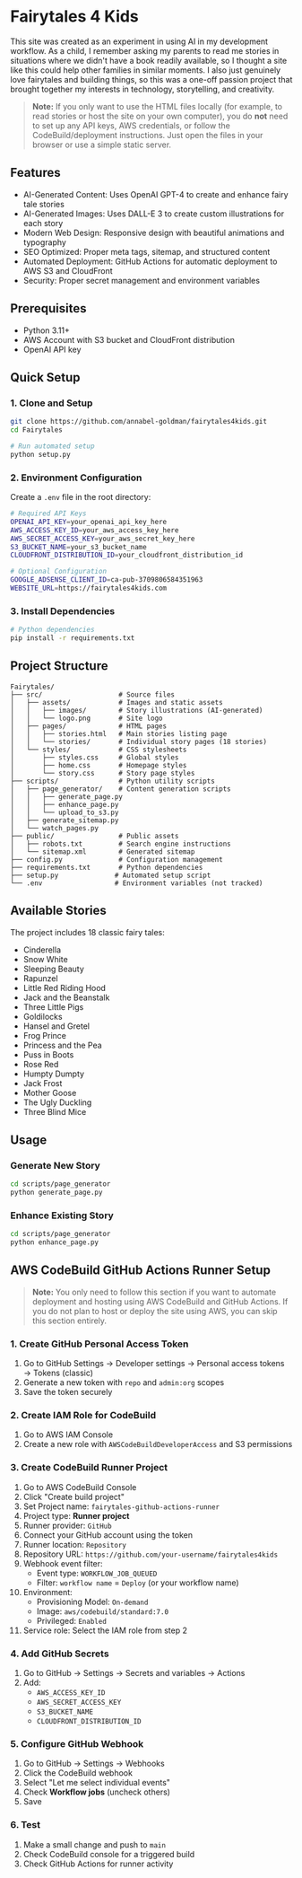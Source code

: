 # Fairytales 4 Kids

This site was created as an experiment in using AI in my development workflow. As a child, I remember asking my parents to read me stories in situations where we didn't have a book readily available, so I thought a site like this could help other families in similar moments. I also just genuinely love fairytales and building things, so this was a one-off passion project that brought together my interests in technology, storytelling, and creativity.

> **Note:**
> If you only want to use the HTML files locally (for example, to read stories or host the site on your own computer), you do **not** need to set up any API keys, AWS credentials, or follow the CodeBuild/deployment instructions. Just open the files in your browser or use a simple static server.

## Features

- AI-Generated Content: Uses OpenAI GPT-4 to create and enhance fairy tale stories
- AI-Generated Images: Uses DALL-E 3 to create custom illustrations for each story
- Modern Web Design: Responsive design with beautiful animations and typography
- SEO Optimized: Proper meta tags, sitemap, and structured content
- Automated Deployment: GitHub Actions for automatic deployment to AWS S3 and CloudFront
- Security: Proper secret management and environment variables

## Prerequisites

- Python 3.11+
- AWS Account with S3 bucket and CloudFront distribution
- OpenAI API key

## Quick Setup

### 1. Clone and Setup

```bash
git clone https://github.com/annabel-goldman/fairytales4kids.git
cd Fairytales

# Run automated setup
python setup.py
```

### 2. Environment Configuration

Create a `.env` file in the root directory:

```bash
# Required API Keys
OPENAI_API_KEY=your_openai_api_key_here
AWS_ACCESS_KEY_ID=your_aws_access_key_here
AWS_SECRET_ACCESS_KEY=your_aws_secret_key_here
S3_BUCKET_NAME=your_s3_bucket_name
CLOUDFRONT_DISTRIBUTION_ID=your_cloudfront_distribution_id

# Optional Configuration
GOOGLE_ADSENSE_CLIENT_ID=ca-pub-3709806584351963
WEBSITE_URL=https://fairytales4kids.com
```

### 3. Install Dependencies

```bash
# Python dependencies
pip install -r requirements.txt

```

## Project Structure

```
Fairytales/
├── src/                   # Source files
│   ├── assets/            # Images and static assets
│   │   ├── images/        # Story illustrations (AI-generated)
│   │   └── logo.png       # Site logo
│   ├── pages/             # HTML pages
│   │   ├── stories.html   # Main stories listing page
│   │   └── stories/       # Individual story pages (18 stories)
│   └── styles/            # CSS stylesheets
│       ├── styles.css     # Global styles
│       ├── home.css       # Homepage styles
│       └── story.css      # Story page styles
├── scripts/               # Python utility scripts
│   ├── page_generator/    # Content generation scripts
│   │   ├── generate_page.py
│   │   ├── enhance_page.py
│   │   └── upload_to_s3.py
│   ├── generate_sitemap.py
│   └── watch_pages.py
├── public/                # Public assets
│   ├── robots.txt         # Search engine instructions
│   └── sitemap.xml        # Generated sitemap
├── config.py              # Configuration management
├── requirements.txt       # Python dependencies
├── setup.py              # Automated setup script
└── .env                  # Environment variables (not tracked)
```

## Available Stories

The project includes 18 classic fairy tales:
- Cinderella
- Snow White
- Sleeping Beauty
- Rapunzel
- Little Red Riding Hood
- Jack and the Beanstalk
- Three Little Pigs
- Goldilocks
- Hansel and Gretel
- Frog Prince
- Princess and the Pea
- Puss in Boots
- Rose Red
- Humpty Dumpty
- Jack Frost
- Mother Goose
- The Ugly Duckling
- Three Blind Mice

## Usage

### Generate New Story

```bash
cd scripts/page_generator
python generate_page.py
```

### Enhance Existing Story

```bash
cd scripts/page_generator
python enhance_page.py
```

## AWS CodeBuild GitHub Actions Runner Setup

> **Note:**
> You only need to follow this section if you want to automate deployment and hosting using AWS CodeBuild and GitHub Actions. If you do not plan to host or deploy the site using AWS, you can skip this section entirely.

### 1. Create GitHub Personal Access Token
1. Go to GitHub Settings → Developer settings → Personal access tokens → Tokens (classic)
2. Generate a new token with `repo` and `admin:org` scopes
3. Save the token securely

### 2. Create IAM Role for CodeBuild
1. Go to AWS IAM Console
2. Create a new role with `AWSCodeBuildDeveloperAccess` and S3 permissions

### 3. Create CodeBuild Runner Project
1. Go to AWS CodeBuild Console
2. Click "Create build project"
3. Set Project name: `fairytales-github-actions-runner`
4. Project type: **Runner project**
5. Runner provider: `GitHub`
6. Connect your GitHub account using the token
7. Runner location: `Repository`
8. Repository URL: `https://github.com/your-username/fairytales4kids`
9. Webhook event filter:
   - Event type: `WORKFLOW_JOB_QUEUED`
   - Filter: `workflow name` = `Deploy` (or your workflow name)
10. Environment:
    - Provisioning Model: `On-demand`
    - Image: `aws/codebuild/standard:7.0`
    - Privileged: `Enabled`
11. Service role: Select the IAM role from step 2

### 4. Add GitHub Secrets
1. Go to GitHub → Settings → Secrets and variables → Actions
2. Add:
   - `AWS_ACCESS_KEY_ID`
   - `AWS_SECRET_ACCESS_KEY`
   - `S3_BUCKET_NAME`
   - `CLOUDFRONT_DISTRIBUTION_ID`

### 5. Configure GitHub Webhook
1. Go to GitHub → Settings → Webhooks
2. Click the CodeBuild webhook
3. Select "Let me select individual events"
4. Check **Workflow jobs** (uncheck others)
5. Save

### 6. Test
1. Make a small change and push to `main`
2. Check CodeBuild console for a triggered build
3. Check GitHub Actions for runner activity